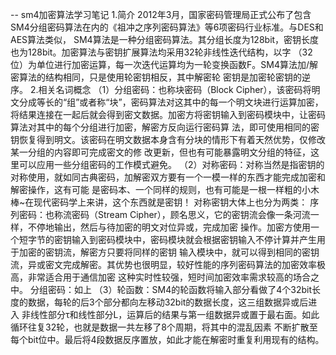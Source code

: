 -- sm4加密算法学习笔记
1.简介
  2012年3月，国家密码管理局正式公布了包含SM4分组密码算法在内的《祖冲之序列密码算法》等6项密码行业标准。与DES和AES算法类似，
  SM4算法是一种分组密码算法。其分组长度为128bit，密钥长度也为128bit。加密算法与密钥扩展算法均采用32轮非线性迭代结构，以字
  （32位）为单位进行加密运算，每一次迭代运算均为一轮变换函数F。SM4算法加/解密算法的结构相同，只是使用轮密钥相反，其中解密轮
  密钥是加密轮密钥的逆序。
2.相关名词概念
  （1）分组密码：也称块密码（Block Cipher），该密码将明文分成等长的“组”或者称“块”，密码算法对这其中的每一个明文块进行运算加密，
  将结果连接在一起后就会得到密文数据。加密方将密钥输入到密码模块中，让密码算法对其中的每个分组进行加密，解密方反向运行密码算
  法，即可使用相同的密钥恢复得到明文。该密码在明文数据本身含有分块的情形下有着天然优势，仅修改某一分组的内容即可完成密文的修
  改更新，但也有可能暴露明文分组的特征，这里可以应用一些分组密码的工作模式避免。
  （2）对称密码：对称当然是指密钥的对称使用，就如同古典密码，加解密双方要有一个一模一样的东西才能完成加密和解密操作，这有可能
  是密码本、一个同样的规则，也有可能是一根一样粗的小木棒~在现代密码学上来讲，这个东西就是密钥！
  对称密钥大体上也分为两类：
  序列密码：也称流密码（Stream Cipher），顾名思义，它的密钥流会像一条河流一样，不停地输出，然后与待加密的明文对位异或，完成加密
  操作。加密方使用一个短字节的密钥输入到密码模块中，密码模块就会根据密钥输入不停计算并产生用于加密的密钥流，解密方只要将同样的密钥
  输入模块中，就可以得到相同的密钥流，异或密文完成解密。其优势也很明显，较好性能的序列密码算法的加密效率极高，非常适合用于通信加密
  这种实时性较强，短时间加密效率需求较高的场合之中。
  分组密码：如上
  （3）轮函数：SM4的轮函数将输入部分看做了4个32bit长度的数据，每轮的后3个部分都向左移动32bit的数据长度，这三组数据异或后进入
  非线性部分τ和线性部分L，运算后的结果与第一组数据异或置于最右面。如此循环往复32轮，也就是数据一共左移了8个周期，将其中的混乱因素
  不断扩散至每个bit位中。最后将4段数据反序置放，如此才能在解密时重复利用现有的结构。
  